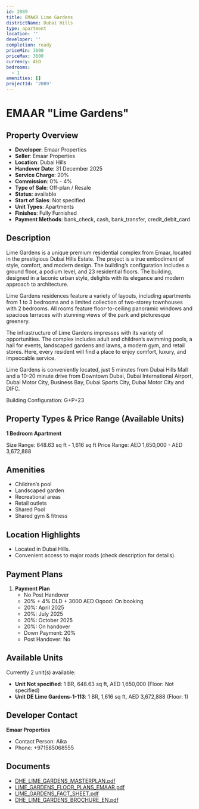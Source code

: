 ```yaml
---
id: 2089
title: EMAAR Lime Gardens
districtName: Dubai Hills
type: apartment
location: ''
developer: ''
completion: ready
priceMin: 3000
priceMax: 3600
currency: AED
bedrooms:
  - 1
amenities: []
projectId: '2089'
---
```


# EMAAR "Lime Gardens"

## Property Overview
- **Developer**: Emaar Properties
- **Seller**: Emaar Properties
- **Location**: Dubai Hills
- **Handover Date**: 31 December 2025
- **Service Charge**: 20%
- **Commission**: 0% - 4%
- **Type of Sale**: Off-plan / Resale
- **Status**: available
- **Start of Sales**: Not specified
- **Unit Types**: Apartments
- **Finishes**: Fully Furnished
- **Payment Methods**: bank_check, cash, bank_transfer, credit_debit_card

## Description
Lime Gardens is a unique premium residential complex from Emaar, located in the prestigious Dubai Hills Estate. The project is a true embodiment of style, comfort, and modern design. The building’s configuration includes a ground floor, a podium level, and 23 residential floors. The building, designed in a laconic urban style, delights with its elegance and modern approach to architecture.

Lime Gardens residences feature a variety of layouts, including apartments from 1 to 3 bedrooms and a limited collection of two-storey townhouses with 2 bedrooms. All rooms feature floor-to-ceiling panoramic windows and spacious terraces with stunning views of the park and picturesque greenery.

The infrastructure of Lime Gardens impresses with its variety of opportunities. The complex includes adult and children’s swimming pools, a hall for events, landscaped gardens and lawns, a modern gym, and retail stores. Here, every resident will find a place to enjoy comfort, luxury, and impeccable service.

Lime Gardens is conveniently located, just 5 minutes from Dubai Hills Mall and a 10-20 minute drive from Downtown Dubai, Dubai International Airport, Dubai Motor City, Business Bay, Dubai Sports City, Dubai Motor City and DIFC.

Building Configuration: G+P+23

## Property Types & Price Range (Available Units)
**1 Bedroom Apartment**

Size Range: 648.63 sq ft - 1,616 sq ft
Price Range: AED 1,650,000 - AED 3,672,888

## Amenities
- Children’s pool
- Landscaped garden
- Recreational areas
- Retail outlets
- Shared Pool
- Shared gym & fitness

## Location Highlights
- Located in Dubai Hills.
- Convenient access to major roads (check description for details).

## Payment Plans
1. **Payment Plan**
   - No Post Handover
   - 20% + 4% DLD + 3000 AED Oqood: On booking
   - 20%: April 2025
   - 20%: July 2025
   - 20%: October 2025
   - 20%: On handover
   - Down Payment: 20%
   - Post Handover: No

## Available Units
Currently 2 unit(s) available:
- **Unit Not specified**: 1 BR, 648.63 sq ft, AED 1,650,000 (Floor: Not specified)
- **Unit DE Lime Gardens-1-113**: 1 BR, 1,616 sq ft, AED 3,672,888 (Floor: 1)

## Developer Contact
**Emaar Properties**
- Contact Person: Aika
- Phone: +971585068555

## Documents
- [DHE_LIME_GARDENS_MASTERPLAN.pdf](https://cdn.geniemap.net/2024/05/30/XvtxBFWc5uaWNzsOnDi7uzCm5Re9rXeEZonHHxZA.pdf)
- [LIME_GARDENS_FLOOR_PLANS_EMAAR.pdf](https://cdn.geniemap.net/2024/05/30/bc2e1e78XwTr9TbHGvTLwzS8yqgrUDFGPCA1jnDl.pdf)
- [LIME_GARDENS_FACT_SHEET.pdf](https://cdn.geniemap.net/2024/05/30/DWfVnJLo1Xj3esNqGZmvXZPRGxmLiNjmKDgQJpDs.pdf)
- [DHE_LIME_GARDENS_BROCHURE_EN.pdf](https://cdn.geniemap.net/2024/05/30/M1xGalqQXX12qqcSD9tsRnvWrh0ay5yNmkYZKk2i.pdf)
